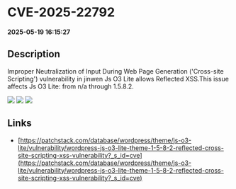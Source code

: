 # CVE-2025-22792

**2025-05-19 16:15:27**

## Description
Improper Neutralization of Input During Web Page Generation ('Cross-site Scripting') vulnerability in jinwen Js O3 Lite allows Reflected XSS.This issue affects Js O3 Lite: from n/a through 1.5.8.2.

![](https://img.shields.io/static/v1?label=Score&message=7.1&color=red)
![](https://img.shields.io/static/v1?label=Severity&message=HIGH&color=red)
![](https://img.shields.io/static/v1?label=CWE&message=XSS&color=green)

## Links
- [https://patchstack.com/database/wordpress/theme/js-o3-lite/vulnerability/wordpress-js-o3-lite-theme-1-5-8-2-reflected-cross-site-scripting-xss-vulnerability?_s_id=cve](https://patchstack.com/database/wordpress/theme/js-o3-lite/vulnerability/wordpress-js-o3-lite-theme-1-5-8-2-reflected-cross-site-scripting-xss-vulnerability?_s_id=cve)
